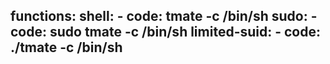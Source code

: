 functions:
  shell:
    - code: tmate -c /bin/sh
  sudo:
    - code: sudo tmate -c /bin/sh
  limited-suid:
    - code: ./tmate -c /bin/sh
---
